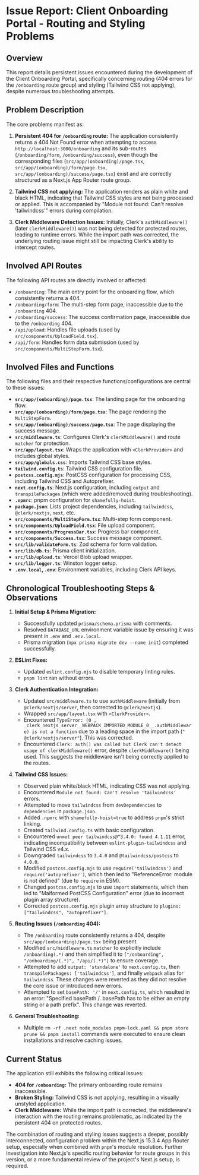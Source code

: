 # Issue Report: Client Onboarding Portal - Routing and Styling Problems

## Overview

This report details persistent issues encountered during the development of the Client Onboarding Portal, specifically concerning routing (404 errors for the `/onboarding` route group) and styling (Tailwind CSS not applying), despite numerous troubleshooting attempts.

## Problem Description

The core problems manifest as:

1.  **Persistent 404 for `/onboarding` route:** The application consistently returns a 404 Not Found error when attempting to access `http://localhost:3000/onboarding` and its sub-routes (`/onboarding/form`, `/onboarding/success`), even though the corresponding files (`src/app/(onboarding)/page.tsx`, `src/app/(onboarding)/form/page.tsx`, `src/app/(onboarding)/success/page.tsx`) exist and are correctly structured as a Next.js App Router route group.

2.  **Tailwind CSS not applying:** The application renders as plain white and black HTML, indicating that Tailwind CSS styles are not being processed or applied. This is accompanied by "Module not found: Can't resolve 'tailwindcss'" errors during compilation.

3.  **Clerk Middleware Detection Issues:** Initially, Clerk's `authMiddleware()` (later `clerkMiddleware()`) was not being detected for protected routes, leading to runtime errors. While the import path was corrected, the underlying routing issue might still be impacting Clerk's ability to intercept routes.

## Involved API Routes

The following API routes are directly involved or affected:

*   `/onboarding`: The main entry point for the onboarding flow, which consistently returns a 404.
*   `/onboarding/form`: The multi-step form page, inaccessible due to the `/onboarding` 404.
*   `/onboarding/success`: The success confirmation page, inaccessible due to the `/onboarding` 404.
*   `/api/upload`: Handles file uploads (used by `src/components/UploadField.tsx`).
*   `/api/form`: Handles form data submission (used by `src/components/MultiStepForm.tsx`).

## Involved Files and Functions

The following files and their respective functions/configurations are central to these issues:

*   **`src/app/(onboarding)/page.tsx`**: The landing page for the onboarding flow.
*   **`src/app/(onboarding)/form/page.tsx`**: The page rendering the `MultiStepForm`.
*   **`src/app/(onboarding)/success/page.tsx`**: The page displaying the success message.
*   **`src/middleware.ts`**: Configures Clerk's `clerkMiddleware()` and route `matcher` for protection.
*   **`src/app/layout.tsx`**: Wraps the application with `<ClerkProvider>` and includes global styles.
*   **`src/app/globals.css`**: Imports Tailwind CSS base styles.
*   **`tailwind.config.ts`**: Tailwind CSS configuration file.
*   **`postcss.config.mjs`**: PostCSS configuration for processing CSS, including Tailwind CSS and Autoprefixer.
*   **`next.config.ts`**: Next.js configuration, including `output` and `transpilePackages` (which were added/removed during troubleshooting).
*   **`.npmrc`**: pnpm configuration for `shamefully-hoist`.
*   **`package.json`**: Lists project dependencies, including `tailwindcss`, `@clerk/nextjs`, `next`, etc.
*   **`src/components/MultiStepForm.tsx`**: Multi-step form component.
*   **`src/components/UploadField.tsx`**: File upload component.
*   **`src/components/ProgressBar.tsx`**: Progress bar component.
*   **`src/components/Success.tsx`**: Success message component.
*   **`src/lib/validateForm.ts`**: Zod schema for form validation.
*   **`src/lib/db.ts`**: Prisma client initialization.
*   **`src/lib/upload.ts`**: Vercel Blob upload wrapper.
*   **`src/lib/logger.ts`**: Winston logger setup.
*   **`.env.local`, `.env`**: Environment variables, including Clerk API keys.

## Chronological Troubleshooting Steps & Observations

1.  **Initial Setup & Prisma Migration:**
    *   Successfully updated `prisma/schema.prisma` with comments.
    *   Resolved `DATABASE_URL` environment variable issue by ensuring it was present in `.env` and `.env.local`.
    *   Prisma migration (`npx prisma migrate dev --name init`) completed successfully.

2.  **ESLint Fixes:**
    *   Updated `eslint.config.mjs` to disable temporary linting rules.
    *   `pnpm lint` ran without errors.

3.  **Clerk Authentication Integration:**
    *   Updated `src/middleware.ts` to use `authMiddleware` (initially from `@clerk/nextjs/server`, then corrected to `@clerk/nextjs`).
    *   Wrapped `src/app/layout.tsx` with `<ClerkProvider>`.
    *   Encountered `TypeError: (0 , _clerk_nextjs_server__WEBPACK_IMPORTED_MODULE_0__.authMiddleware) is not a function` due to a leading space in the import path (`" @clerk/nextjs/server"`). This was corrected.
    *   Encountered `Clerk: auth() was called but Clerk can't detect usage of clerkMiddleware()` error, despite `clerkMiddleware()` being used. This suggests the middleware isn't being correctly applied to the routes.

4.  **Tailwind CSS Issues:**
    *   Observed plain white/black HTML, indicating CSS was not applying.
    *   Encountered `Module not found: Can't resolve 'tailwindcss'` errors.
    *   Attempted to move `tailwindcss` from `devDependencies` to `dependencies` in `package.json`.
    *   Added `.npmrc` with `shamefully-hoist=true` to address `pnpm`'s strict linking.
    *   Created `tailwind.config.ts` with basic configuration.
    *   Encountered `unmet peer tailwindcss@^3.4.0: found 4.1.11` error, indicating incompatibility between `eslint-plugin-tailwindcss` and Tailwind CSS v4.x.
    *   Downgraded `tailwindcss` to `3.4.0` and `@tailwindcss/postcss` to `4.0.0`.
    *   Modified `postcss.config.mjs` to use `require('tailwindcss')` and `require('autoprefixer')`, which then led to "ReferenceError: module is not defined" (due to `require` in ESM).
    *   Changed `postcss.config.mjs` to use `import` statements, which then led to "Malformed PostCSS Configuration" error (due to incorrect plugin array structure).
    *   Corrected `postcss.config.mjs` plugin array structure to `plugins: ["tailwindcss", "autoprefixer"]`.

5.  **Routing Issues (`/onboarding` 404):**
    *   The `/onboarding` route consistently returns a 404, despite `src/app/(onboarding)/page.tsx` being present.
    *   Modified `src/middleware.ts` `matcher` to explicitly include `/onboarding(.*)` and then simplified it to `["/onboarding", "/onboarding/(.*)", "/api/(.*)"]` to ensure coverage.
    *   Attempted to add `output: 'standalone'` to `next.config.ts`, then `transpilePackages: ['tailwindcss']`, and finally `webpack` alias for `tailwindcss`. These changes were reverted as they did not resolve the core issue or introduced new errors.
    *   Attempted to set `basePath: '/'` in `next.config.ts`, which resulted in an error: "Specified basePath /. basePath has to be either an empty string or a path prefix". This change was reverted.

6.  **General Troubleshooting:**
    *   Multiple `rm -rf .next node_modules pnpm-lock.yaml && pnpm store prune && pnpm install` commands were executed to ensure clean installations and resolve caching issues.

## Current Status

The application still exhibits the following critical issues:

*   **404 for `/onboarding`:** The primary onboarding route remains inaccessible.
*   **Broken Styling:** Tailwind CSS is not applying, resulting in a visually unstyled application.
*   **Clerk Middleware:** While the import path is corrected, the middleware's interaction with the routing remains problematic, as indicated by the persistent 404 on protected routes.

The combination of routing and styling issues suggests a deeper, possibly interconnected, configuration problem within the Next.js 15.3.4 App Router setup, especially when combined with `pnpm`'s module resolution. Further investigation into Next.js's specific routing behavior for route groups in this version, or a more fundamental review of the project's Next.js setup, is required.
